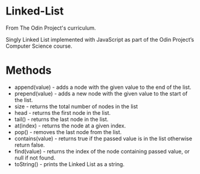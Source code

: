 # Linked-List

From The Odin Project's curriculum.

Singly Linked List implemented with JavaScript as part of the Odin Project’s Computer Science course.

# Methods

- append(value) - adds a node with the given value to the end of the list.
- prepend(value) - adds a new node with the given value to the start of the list.
- size - returns the total number of nodes in the list
- head - returns the first node in the list.
- tail() - returns the last node in the list.
- at(index) - returns the node at a given index.
- pop() - removes the last node from the list.
- contains(value) - returns true if the passed value is in the list otherwise return false.
- find(value) - returns the index of the node containing passed value, or null if not found.
- toString() - prints the Linked List as a string.
